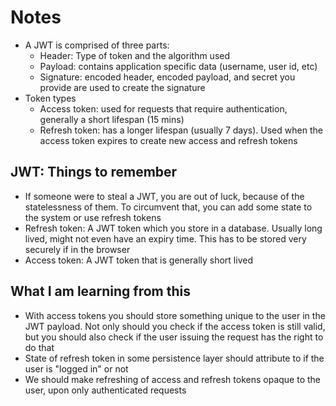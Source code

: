 # Notes
- A JWT is comprised of three parts:
    - Header: Type of token and the algorithm used
    - Payload: contains application specific data (username, user id, etc)
    - Signature: encoded header, encoded payload, and secret you provide are used to create the signature
- Token types
    - Access token: used for requests that require authentication, generally a short lifespan (15 mins)
    - Refresh token: has a longer lifespan (usually 7 days). Used when the access token expires to create new access and refresh tokens

## JWT: Things to remember
- If someone were to steal a JWT, you are out of luck, because of the statelessness of them. To circumvent that, you can add some state to the system or use refresh tokens
- Refresh token: A JWT token which you store in a database. Usually long lived, might not even have an expiry time. This has to be stored very securely if in the browser
- Access token: A JWT token that is generally short lived 

## What I am learning from this
- With access tokens you should store something unique to the user in the JWT payload. Not only should you check if the access token is still valid, but you should also check if the user issuing the request has the right to do that
- State of refresh token in some persistence layer should attribute to if the user is "logged in" or not
- We should make refreshing of access and refresh tokens opaque to the user, upon only authenticated requests
